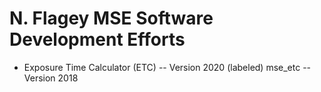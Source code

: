 # N. Flagey MSE Software Development Efforts

- Exposure Time Calculator (ETC)
  -- Version 2020 (labeled) mse_etc
  -- Version 2018

